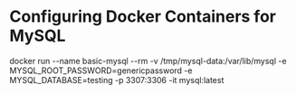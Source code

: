 # Configuring Docker Containers for MySQL 

docker run --name basic-mysql --rm -v /tmp/mysql-data:/var/lib/mysql -e MYSQL_ROOT_PASSWORD=genericpassword -e MYSQL_DATABASE=testing -p 3307:3306 -it mysql:latest